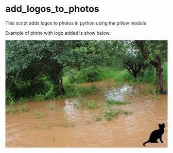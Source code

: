 # add_logos_to_photos
This script adds logos to photos in python using the pillow module

Example of photo with logo added is show below:

![alt text](https://github.com/lordoferos/add_logos/blob/master/IMG_0001.JPG)
